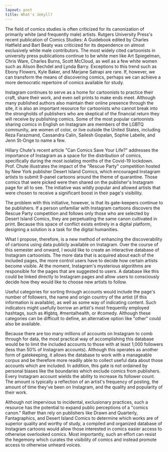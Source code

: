 ```yaml
---
layout: post
title: What's Jekyll?
---
```


The field of comics studies is often criticized for its canonization of primarily white (and frequently male) artists. Rutgers University Press's recent publication of Comics Studies: A Guidebook edited by Charles Hatfield and Bart Beaty was criticized for its dependence on almost exclusively white male contributors. The most widely cited cartoonists in university press publications continue to be white men like Art Spiegelman, Chris Ware, Charles Burns, Scott McCloud, as well as a few white women such as Alison Bechdel and Lynda Barry. Exceptions to this trend such as Ebony Flowers, Kyle Baker, and Marjane Satrapi are rare. If, however, we can transform the means of discovering comics, perhaps we can achieve a more democratic repertoire of comics available for study. 

Instagram continues to serve as a home for cartoonists to practice their craft, share their work, and even sell prints to make ends meet. Although many published authors also maintain their online presence through the site, it is also an important resource for cartoonists who cannot break into the strongholds of publishers who are skeptical of the financial return they will receive by publishing comics. Some of the most popular cartoonists sharing comics in English on Instagram are members of the LGBTQ community, are women of color, or live outside the United States, including Reza Farazmand, Cassandra Calin, Sailesh Gopalan, Sophie Labelle, and Jenn St-Onge to name a few.

Hillary Chute's recent article "Can Comics Save Your Life?" addresses the importance of Instagram as a space for the distribution of comics, specifically during the most isolating months of the Covid-19 lockdown. Prof. Chute illustrates the impact of the "Rescue Party" competition hosted by New York publisher Desert Island Comics, which encouraged Instagram artists to submit 9-panel cartoons around the theme of quarantine. Those comics that were picked were then shared on the publisher's Instagram page for all to see. The initiative was wildly popular and allowed artists that were chosen to receive a significant boost in their page's visibility. 

The problem with this initiative, however, is that its gate-keepers continue to be publishers. If a person unfamiliar with Instagram cartoons discovers the Rescue Party competition and follows only those who are selected by Desert Island Comics, they are perpetuating the same canon cultivated in print. Because this space of conflict exists entirely in a digital platform, designing a solution is a task for the digital humanities.

What I propose, therefore, is a new method of enhancing the discoverability of cartoons using data publicly available on Instagram. Over the course of this semester and onward, I would like to create an interactive database of Instagram cartoonists. The more data that is acquired about each of the included pages, the more control users have to decide how certain artists become visible. At the moment, Instagram's mysterious algorithms are responsible for the pages that are suggested to users. A database like this could be linked directly to Instagram pages and allow users to consciously decide how they would like to choose new artists to follow.

Useful categories for sorting through accounts would include the page's number of followers, the name and origin country of the artist (if this information is available), as well as some way of indicating content. Such indicators might usefully borrow an artist's most frequently employed hashtags, such as #lgbtq, #mentalhealth, or #comedy. Although these categories can be difficult to define, an alternative option like "other" could also be available.

Because there are too many millions of accounts on Instagram to comb through for data, the most practical way of accomplishing this database would be to limit the included accounts to those with at least 1,000 followers (less than 50% of Instagram accounts). Although this operates as another form of gatekeeping, it allows the database to work with a manageable corpus and be therefore more readily able to collect useful data about those accounts which are included. In addition, this gate is not ordained by personal biases like the boundaries which exclude comics from publishers. Every Instagram account wields the ability to increase its follower count. The amount is typically a reflection of an artist's frequency of posting, the amount of time they've been on Instagram, and the quality and popularity of their work. 

Although not impervious to incidental, exclusionary practices, such a resource has the potential to expand public perceptions of a "comics canon." Rather than rely on publishers like Drawn and Quarterly, Fantagraphics, and Desert Island Comics to determine which works are of superior quality and worthy of study, a compiled and organized database of Instagram cartoons would allow those interested in comics easier access to otherwise overlooked comics. Most importantly, such an effort can resist the hegemony which curates the visibility of comics and instead promote access to otherwise unheard voices.